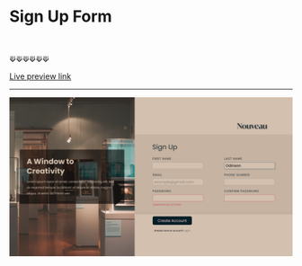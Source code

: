 # Sign Up Form

<br />

⟱⟱⟱⟱⟱⟱

[Live preview link](https://acdeguia.github.io/sign-up-form)

<hr>

![Screenshot](https://github.com/acdeguia/sign-up-form/blob/main/images/Sign%20Up%20Form.png)
